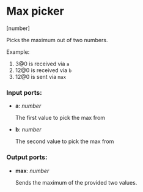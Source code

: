 # Max picker

[number]

Picks the maximum out of two numbers.

Example:

1. 3@0 is received via `a`
2. 12@0 is received via `b`
3. 12@0 is sent via `max`

### Input ports:

* __a__: _number_

    The first value to pick the max from



* __b__: _number_

    The second value to pick the max from



### Output ports:

* __max__: _number_

    Sends the maximum of the provided two values.



